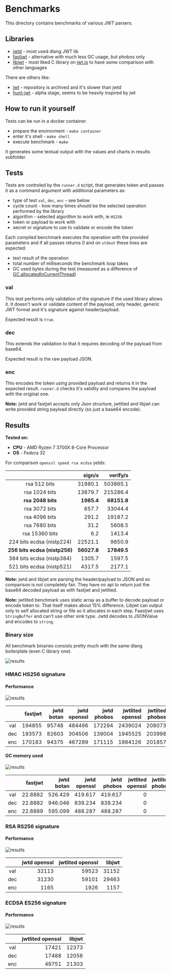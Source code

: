 # Benchmarks

This directory contains benchmarks of various JWT parsers.

## Libraries

* [jwtd](https://code.dlang.org/packages/jwtd) - most used dlang JWT lib
* [fastjwt](https://code.dlang.org/packages/fastjwt) - alternative with much less GC usage, but phobos only
* [libjwt](https://github.com/benmcollins/libjwt)  - most liked C library on [jwt.io](https://jwt.io) to have some comparison with other languages

There are others like:

* [jwt](https://code.dlang.org/packages/jwt) - repository is archived and it's slower than jwtd
* [hunt-jwt](https://code.dlang.org/packages/hunt-jwt) - alpha stage, seems to be heavily inspired by jwt

## How to run it yourself

Tests can be run in a docker container.

* prepare the environment - `make container`
* enter it's shell - `make shell`
* execute benchmark - `make`

It generates some textual output with the values and charts in results subfolder.

## Tests

Tests are controled by the `runner.d` script, that generates token and passes it as a command argument with additional parameters as:

* type of test `val`, `dec`, `enc` - see below
* cycle count - how many times should be the selected operation performed by the library
* algorithm - selected algorithm to work with, ie `HS256`
* token or payload to work with
* secret or signature to use to validate or encode the token

Each compiled benchmark executes the operation with the provided parameters and if all passes returns 0 and on `stdout` these lines are expected:

* text result of the operation
* total number of milliseconds the benchmark loop takes
* GC used bytes during the test (measured as a difference of [GC.allocatedInCurrentThread](https://dlang.org/phobos/core_memory.html#.GC.allocatedInCurrentThread))

### val

This test performs only validation of the signature if the used library allows it.
It doesn't work or validate content of the payload, only header, generic JWT format and it's signature against header/payload.

Expected result is `true`.

### dec

This extends the validation to that it requires decoding of the payload from base64.

Expected result is the raw payload JSON.

### enc

This encodes the token using provided payload and returns it in the expected result. `runner.d` checks it's validity and compares the payload with the original one.

**Note:** jwtd and fastjwt accepts only Json structure, jwtlited and libjwt can write provided string payload directly (so just a base64 encode).

## Results

**Tested on:**

* **CPU** - AMD Ryzen 7 3700X 8-Core Processor
* **OS** - Fedora 32

For comparison `openssl speed rsa ecdsa` yelds:

|                               |      sign/s  | verify/s     |
|:-----------------------------:| ------------:| ------------:|
| rsa  512 bits                 |      31980.1 |     503865.1 |
| rsa 1024 bits                 |      13879.7 |     215286.4 |
| **rsa 2048 bits**             |   **1985.4** |  **68151.8** |
| rsa 3072 bits                 |        657.7 |      33044.4 |
| rsa 4096 bits                 |        291.2 |      19187.2 |
| rsa 7680 bits                 |         31.2 |       5608.5 |
| rsa 15360 bits                |          6.2 |       1413.4 |
| 224 bits ecdsa (nistp224)     |      22521.1 |       9850.9 |
| **256 bits ecdsa (nistp256)** |  **56027.8** |  **17849.5** |
| 384 bits ecdsa (nistp384)     |       1305.7 |       1597.5 |
| 521 bits ecdsa (nistp521)     |       4317.5 |       2177.1 |

**Note:** jwtd and libjwt are parsing the header/payload to JSON and so comparison is not completely fair. They have no api to return just the base64 decoded payload as with fastjwt and jwtlited.

**Note:** jwtlited benchmark uses static array as a buffer to decode payload or encode token to. That itself makes about 15% difference. Libjwt can output only to self allocated string or file so it allocates in each step. Faastjwt uses `StringBuffer` and can't use other sink type. Jwtd decodes to JSONValue and encodes to `string`.

### Binary size

All benchmark binaries consists pretty much with the same dlang boilerplate (even C library one).

![results](https://github.com/tchaloupka/jwtlited/blob/main/benchmarks/results/sizes.png)

### HMAC HS256 signature

#### Performance

![results](https://github.com/tchaloupka/jwtlited/blob/main/benchmarks/results/speed_hs256.png)

|     | fastjwt | jwtd botan | jwtd openssl | jwtd phobos | jwtlited openssl | jwtlited phobos | libjwt |
|:---:| -------:| ----------:| ------------:| -----------:| ----------------:| ---------------:| ------:|
| val |  194855 |      95748 |       484496 |      172294 |          2439024 |          208073 | 266098 |
| dec |  193573 |      82603 |       304506 |      139004 |          1945525 |          203998 | 173130 |
| enc |  170183 |      94375 |       467289 |      171115 |          1984126 |          201857 | 219490 |

#### GC memory used

![results](https://github.com/tchaloupka/jwtlited/blob/main/benchmarks/results/gcusage_hs256.png)

|     | fastjwt | jwtd botan | jwtd openssl | jwtd phobos | jwtlited openssl | jwtlited phobos | libjwt |
|:---:| -------:| ----------:| ------------:| -----------:| ----------------:| ---------------:| ------:|
| val | 22.8882 |    526.429 |      419.617 |     419.617 |                0 |               0 |      0 |
| dec | 22.8882 |    946.046 |      839.234 |     839.234 |                0 |               0 |      0 |
| enc | 22.8889 |    595.099 |      488.287 |     488.287 |                0 |               0 |      0 |

### RSA RS256 signature

#### Performance

![results](https://github.com/tchaloupka/jwtlited/blob/main/benchmarks/results/speed_rs256.png)

|     | jwtd openssl | jwtlited openssl | libjwt |
|:---:| ------------:| ----------------:| ------:|
| val |        32113 |            59523 |  31152 |
| dec |        31230 |            59101 |  29463 |
| enc |         1165 |             1926 |   1157 |

### ECDSA ES256 signature

#### Performance

![results](https://github.com/tchaloupka/jwtlited/blob/main/benchmarks/results/speed_es256.png)

|     | jwtlited openssl | libjwt |
|:---:| ----------------:| ------:|
| val |            17421 |  12373 |
| dec |            17488 |  12056 |
| enc |            49751 |  21303 |
